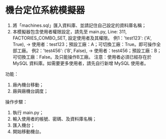 # 機台定位系統模擬器

1. 將「machines.sql」匯入資料庫、並請記住自己設定的資料庫名稱；
2. 本模擬器包含使用者權限設定，請先至 main.py, Line: 311, FACTORIES_COMBO_SET, 設定使用者及其權限。
   例1：'test123': ('A', True), -> 使用者：test123；預設工廠：A；可切換工廠：True。即可操作全部工廠。
   例2：'test456': ('B', False), -> 使用者：test456；預設工廠：B；可切換工廠：False。及只能操作B工廠。
   注意：使用者必須已經存在於 MySQL 資料庫。如需要更多使用者，請先自行新增 MySQL 使用者。

功能：
1. 廠內機台移動；
2. 廠與廠機台調度；

操作步驟：
1. 執行 main.py；
2. 輸入使用者的帳號、密碼、及資料庫名稱；
3. 匯入機台；
4. 開始移動機台。